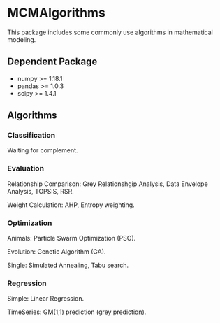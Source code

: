 # MCMAlgorithms
This package includes some commonly use algorithms in mathematical modeling. 
## Dependent Package
* numpy >= 1.18.1
* pandas >= 1.0.3
* scipy >= 1.4.1
## Algorithms
### Classification
Waiting for complement.
### Evaluation
Relationship Comparison: Grey Relationshgip Analysis, Data Envelope Analysis, TOPSIS, RSR.

Weight Calculation: AHP, Entropy weighting.
### Optimization
Animals: Particle Swarm Optimization (PSO).

Evolution: Genetic Algorithm (GA).

Single: Simulated Annealing, Tabu search.
### Regression
Simple: Linear Regression.

TimeSeries: GM(1,1) prediction (grey prediction).